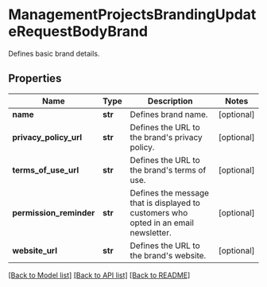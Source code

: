 # ManagementProjectsBrandingUpdateRequestBodyBrand

Defines basic brand details.

## Properties

Name | Type | Description | Notes
------------ | ------------- | ------------- | -------------
**name** | **str** | Defines brand name. | [optional] 
**privacy_policy_url** | **str** | Defines the URL to the brand&#39;s privacy policy. | [optional] 
**terms_of_use_url** | **str** | Defines the URL to the brand&#39;s terms of use. | [optional] 
**permission_reminder** | **str** | Defines the message that is displayed to customers who opted in an email newsletter. | [optional] 
**website_url** | **str** | Defines the URL to the brand&#39;s website. | [optional] 

[[Back to Model list]](../README.md#documentation-for-models) [[Back to API list]](../README.md#documentation-for-api-endpoints) [[Back to README]](../README.md)


